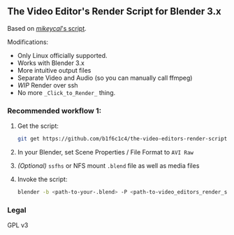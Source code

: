 ## The Video Editor's Render Script for Blender 3.x
 
Based on [*mikeycal*'s script](https://github.com/mikeycal/the-video-editors-render-script-for-blender).

Modifications:
- Only Linux officially supported.
- Works with Blender 3.x
- More intuitive output files
- Separate Video and Audio (so you can manually call ffmpeg)
- _WIP_ Render over ssh
- No more `_Click_to_Render_` thing.

### Recommended workflow 1: 

1. Get the script:

    ```bash
    git get https://github.com/b1f6c1c4/the-video-editors-render-script-for-blender/blob/master/video_editors_render_script.py
    ```
   
2. In your Blender, set Scene Properties / File Format to `AVI Raw`

3. _(Optional)_ `ssfhs` or NFS mount `.blend` file as well as media files

4. Invoke the script:

   ```bash
   blender -b <path-to-your-.blend> -P <path-to-video_editors_render_script.py>
   ```

### Legal

GPL v3
